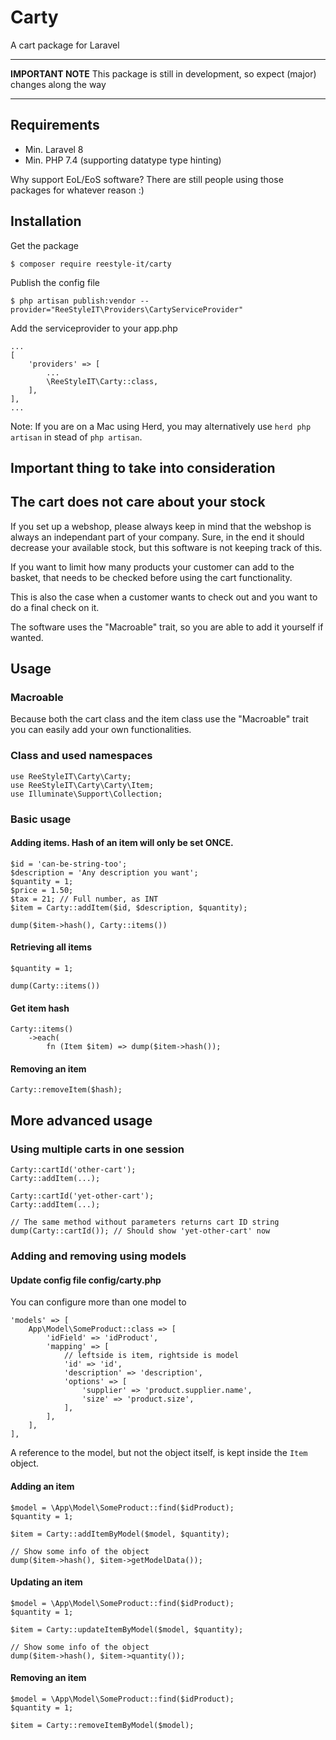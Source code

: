 # Carty

A cart package for Laravel

---

**IMPORTANT NOTE** This package is still in development, so expect (major) changes along the way

---

## Requirements
- Min. Laravel 8
- Min. PHP 7.4 (supporting datatype type hinting)

Why support EoL/EoS software? There are still people using those packages for whatever reason :)

## Installation

Get the package
```
$ composer require reestyle-it/carty
```

Publish the config file
```
$ php artisan publish:vendor --provider="ReeStyleIT\Providers\CartyServiceProvider"
```

Add the serviceprovider to your app.php 
```
... 
[
    'providers' => [
        ...
        \ReeStyleIT\Carty::class,
    ],
],
...

```

Note: If you are on a Mac using Herd, you may alternatively use `herd php artisan` in stead of `php artisan`. 

## Important thing to take into consideration

## The cart does not care about your stock

If you set up a webshop, please always keep in mind that the webshop is always an independant part of your company. 
Sure, in the end it should decrease your available stock, but this software is not keeping track of this.

If you want to limit how many products your customer can add to the basket, that needs to be checked before using the 
cart functionality.

This is also the case when a customer wants to check out and you want to do a final check on it.

The software uses the "Macroable" trait, so you are able to add it yourself if wanted.

## Usage

### Macroable

Because both the cart class and the item class use the "Macroable" trait you can easily add your own functionalities.

### Class and used namespaces
```
use ReeStyleIT\Carty\Carty;
use ReeStyleIT\Carty\Carty\Item;
use Illuminate\Support\Collection;
```

### Basic usage

#### Adding items. Hash of an item will only be set ONCE.
```
$id = 'can-be-string-too';
$description = 'Any description you want';
$quantity = 1;
$price = 1.50;
$tax = 21; // Full number, as INT
$item = Carty::addItem($id, $description, $quantity);

dump($item->hash(), Carty::items())
```

#### Retrieving all items
```
$quantity = 1;

dump(Carty::items())
```

#### Get item hash
```
Carty::items()
    ->each(
        fn (Item $item) => dump($item->hash());
```

#### Removing an item
```
Carty::removeItem($hash);
```

## More advanced usage

### Using multiple carts in one session

```
Carty::cartId('other-cart');
Carty::addItem(...);

Carty::cartId('yet-other-cart');
Carty::addItem(...);

// The same method without parameters returns cart ID string
dump(Carty::cartId()); // Should show 'yet-other-cart' now
```

### Adding and removing using models

#### Update config file config/carty.php

You can configure more than one model to 
```
'models' => [
    App\Model\SomeProduct::class => [
        'idField' => 'idProduct',
        'mapping' => [
            // leftside is item, rightside is model
            'id' => 'id',
            'description' => 'description',
            'options' => [
                'supplier' => 'product.supplier.name',
                'size' => 'product.size', 
            ],
        ],
    ],
],
```

A reference to the model, but not the object itself, is kept inside the `Item` object.

#### Adding an item

```
$model = \App\Model\SomeProduct::find($idProduct);
$quantity = 1;

$item = Carty::addItemByModel($model, $quantity);

// Show some info of the object
dump($item->hash(), $item->getModelData());
```

#### Updating an item

```
$model = \App\Model\SomeProduct::find($idProduct);
$quantity = 1;

$item = Carty::updateItemByModel($model, $quantity);

// Show some info of the object
dump($item->hash(), $item->quantity());
```

#### Removing an item

```
$model = \App\Model\SomeProduct::find($idProduct);
$quantity = 1;

$item = Carty::removeItemByModel($model);
```
